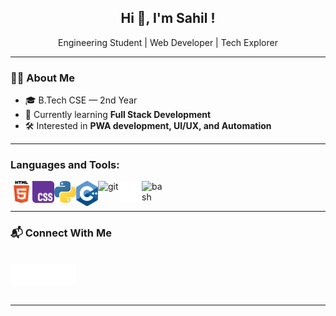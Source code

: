 <!-- Minimal & Aesthetic GitHub Profile README -->

<!-- Banner -->

<!-- Intro -->
### <h2 align="center"> Hi 👋, I'm Sahil !</h2>
<p align="center">
 Engineering Student | Web Developer | Tech Explorer  
</p>

---

### 🧑‍💻 About Me
- 🎓 B.Tech CSE — 2nd Year  
- 🌱 Currently learning **Full Stack Development**  
- 🛠 Interested in **PWA development, UI/UX, and Automation** 

---

### Languages and Tools:


<a href="#" target="_blank"><img align="left" alt="HTML5" width="35px" src="https://raw.githubusercontent.com/github/explore/80688e429a7d4ef2fca1e82350fe8e3517d3494d/topics/html/html.png" /></a>
<a href="#" target="_blank"><img align="left" alt="CSS3" width="35px" src="https://raw.githubusercontent.com/github/explore/80688e429a7d4ef2fca1e82350fe8e3517d3494d/topics/css/css.png" /></a>
<a href="#" target="_blank"> <img align="left" alt="Python" width="35px" src="https://github.com/Aakarsh-B/trying-repos/blob/master/python-5.svg?raw=true"/> </a>
<!--<a href="https://www.cprogramming.com/" target="_blank"> <img align="left" alt="C" width="35px" src="https://github.com/Aakarsh-B/trying-repos/blob/master/c-programming.png"/> </a> -->
<a href="#" target="_blank"> <img align="left" alt="C++" width="35px" src="https://github.com/Aakarsh-B/trying-repos/blob/master/c++.png"/> </a>
<a href="#" target="_blank"> <img align="left" alt="git" width="35px" src="https://www.vectorlogo.zone/logos/git-scm/git-scm-icon.svg"/> </a>
<img align="left" alt="GitHub" width="35px" src="https://github.com/Aakarsh-B/trying-repos/blob/master/github.svg" />
<img align="left" alt="bash" width="35px" src="https://upload.wikimedia.org/wikipedia/commons/thumb/4/4b/Bash_Logo_Colored.svg/2048px-Bash_Logo_Colored.svg.png" />
<br />
<br />

---
### 📬 Connect With Me
<br>
<a href="#" target="_blank"><img align="left" alt=" LinkedIn" width="35px" src="https://github.com/Aakarsh-B/trying-repos/blob/master/linkedin.svg" />
<a href="#" target="_blank"><img align="left" alt=" Instagram" width="35px" src="https://github.com/Aakarsh-B/trying-repos/blob/master/insta.svg" />
<a href="#" target="_blank"><img align="left" alt=" Twitter" width="35px" src="https://github.com/Aakarsh-B/trying-repos/blob/master/twitter.svg" /> 
<!-- <a href="#" target="_blank"><img align="left" alt=" Medium" width="35px" src="https://github.com/Aakarsh-B/trying-repos/blob/master/medium.svg" /> -->
<!-- <a href="#" target="_blank"><img align="left" alt=" " width="35px" src="https://github.com/Aakarsh-B/trying-repos/blob/master/dev-badge.svg" /></a> -->
<!-- <a href="#" target="_blank"><img align="left" alt=" Behance" width="35px" src="https://github.com/Aakarsh-B/trying-repos/blob/master/behance.svg" /> -->
<!-- <a href="#" target="_blank"><img align="left" alt=" Dribbble" width="35px" src="https://github.com/Aakarsh-B/trying-repos/blob/master/dribbble.svg" /> -->
<!-- <a href="#" target="_blank"><img align="left" alt="website" width="35px" src="https://github.com/Aakarsh-B/trying-repos/blob/master/www.svg" /></a> -->

<br />
<br />
<br />


---

